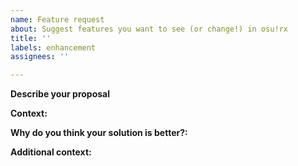 ```yaml
---
name: Feature request
about: Suggest features you want to see (or change!) in osu!rx
title: ''
labels: enhancement
assignees: ''

---
```


**Describe your proposal**
<!--- Provide a detailed description of the change or addition you are proposing. -->

**Context:**
<!--- Why is this change important to you? How would you use it? -->

**Why do you think your solution is better?:**
<!--- If your proposal changes current behavior, give me reasons why your solution is better. -->

**Additional context:**
<!---Add any other context about the feature request here. -->
